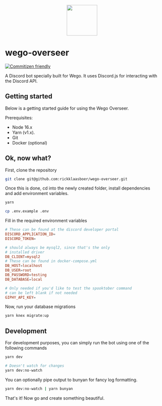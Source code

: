 <p align="center"><img src="https://wego.gg/img/logo.png" height="100px"/></p>

# wego-overseer

[![Commitizen friendly](https://img.shields.io/badge/commitizen-friendly-brightgreen.svg)](http://commitizen.github.io/cz-cli/)

A Discord bot specially built for Wego. It uses Discord.js for interacting with the Discord API.

## Getting started

Below is a getting started guide for using the Wego Overseer.

Prerequisites:

-   Node 16.x
-   Yarn (v1.x).
-   Git
-   Docker (optional)

## Ok, now what?

First, clone the repository

```sh
git clone git@github.com:rickklaasboer/wego-overseer.git
```

Once this is done, cd into the newly created folder, install dependencies and add environment variables.

```sh
yarn

cp .env.example .env
```

Fill in the required environment variables

```conf
# These can be found at the discord developer portal
DISCORD_APPLICATION_ID=
DISCORD_TOKEN=

# should always be mysql2, since that's the only
# installed driver
DB_CLIENT=mysql2
# These can be found in docker-compose.yml
DB_HOST=localhost
DB_USER=root
DB_PASSWORD=testing
DB_DATABASE=local

# Only needed if you'd like to test the spooktober command
# can be left blank if not needed
GIPHY_API_KEY=
```

Now, run your database migrations

```sh
yarn knex migrate:up
```

## Development

For development purposes, you can simply run the bot using one of the following commands

```sh
yarn dev

# Doesn't watch for changes
yarn dev:no-watch
```

You can optionally pipe output to bunyan for fancy log formatting.

```sh
yarn dev:no-watch | yarn bunyan
```

That's it! Now go and create something beautiful.
